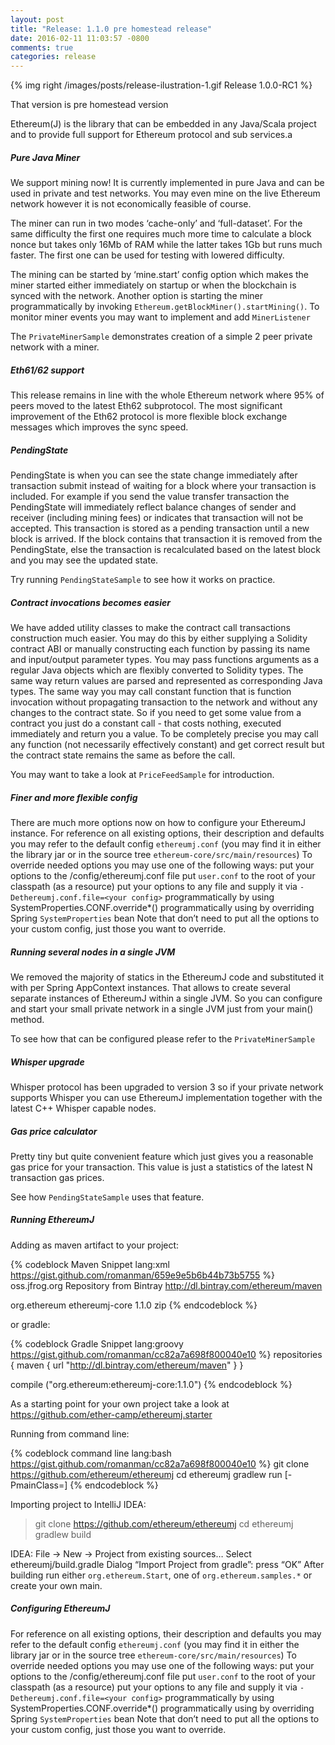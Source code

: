 ```yaml
---
layout: post
title: "Release: 1.1.0 pre homestead release"
date: 2016-02-11 11:03:57 -0800
comments: true
categories: release
---
```


{% img right /images/posts/release-ilustration-1.gif Release 1.0.0-RC1 %}

That version is pre homestead version 

 Ethereum(J) is the library that can be embedded in any Java/Scala project
 and to provide full support for Ethereum protocol and sub services.a
 

##### Pure Java Miner 

We support mining now! It is currently implemented in pure Java and can 
be used in private and test networks. You may even mine on the live Ethereum
network however it is not economically feasible of course. 

The miner can run in two modes ‘cache-only’ and ‘full-dataset’. For the same 
difficulty the first one requires much more time to calculate a block nonce but 
takes only 16Mb of RAM while the latter takes 1Gb but runs much faster. The 
first one can be used for testing with lowered difficulty. 
<!--more-->

The mining can be started by ‘mine.start’ config option which makes the miner started 
either immediately on startup or when the blockchain is synced with the network. Another
option is starting the miner programmatically by invoking `Ethereum.getBlockMiner().startMining()`. 
To monitor miner events you may want to implement and add `MinerListener`

The `PrivateMinerSample` demonstrates creation of a simple 2 peer private network with a miner. 


##### Eth61/62 support

This release remains in line with the whole Ethereum network where 95% of peers moved to the latest Eth62 subprotocol. The most significant improvement of the Eth62 protocol is more flexible block exchange messages which improves the sync speed. 

##### PendingState 

PendingState is when you can see the state change immediately after transaction submit instead of waiting for a block where your transaction is included. 
For example if you send the value transfer transaction the PendingState will immediately reflect balance changes of sender and receiver (including mining fees) or indicates that transaction will not be accepted. This transaction is stored as a pending transaction until a new block is arrived. If the block contains that transaction it is removed from the PendingState, else the transaction is recalculated based on the latest block and you may see the updated state. 

Try running `PendingStateSample` to see how it works on practice. 

##### Contract invocations becomes easier 

We have added utility classes to make the contract call transactions construction much easier. You may do this by either supplying a Solidity contract ABI or manually constructing each function by passing its name and input/output parameter types. You may pass functions arguments as a regular Java objects which are flexibly converted to Solidity types. The same way return values are parsed and represented as corresponding Java types. 
The same way you may call constant function that is function invocation without propagating transaction to the network and without any changes to the contract state. So if you need to get some value from a contract you just do a constant call - that costs nothing, executed immediately and return you a value. To be completely precise you may call any function (not necessarily effectively constant) and get correct result but the contract state remains the same as before the call. 

You may want to take a look at `PriceFeedSample` for introduction.

##### Finer and more flexible config

There are much more options now on how to configure your EthereumJ instance. 
For reference on all existing options, their description and defaults you may refer to the default config `ethereumj.conf` (you may find it in either the library jar or in the source tree `ethereum-core/src/main/resources`) 
To override needed options you may use one of the following ways: 
put your options to the <working dir>/config/ethereumj.conf file
put `user.conf` to the root of your classpath (as a resource) 
put your options to any file and supply it via `-Dethereumj.conf.file=<your config>`
programmatically by using SystemProperties.CONF.override*()
programmatically using by overriding Spring `SystemProperties` bean 
Note that don’t need to put all the options to your custom config, just those you want to override. 

##### Running several nodes in a single JVM

We removed the majority of statics in the EthereumJ code and substituted it with per Spring AppContext instances. That allows to create several separate instances of EthereumJ within a single JVM. So you can configure and start your small private network in a single JVM just from your main() method. 

To see how that can be configured please refer to the `PrivateMinerSample`

##### Whisper upgrade

Whisper protocol has been upgraded to version 3 so if your private network supports Whisper you can use EthereumJ implementation together with the latest C++ Whisper capable nodes. 

##### Gas price calculator

Pretty tiny but quite convenient feature which just gives you a reasonable gas price for your transaction. This value is just a statistics of the latest N transaction gas prices. 

See how `PendingStateSample` uses that feature. 

##### Running EthereumJ

Adding as maven artifact to your project: 

{% codeblock Maven Snippet lang:xml https://gist.github.com/romanman/659e9e5b6b44b73b5755 %}  
<repositories>
 	<repository>
   	<id>oss.jfrog.org</id>
   	<name>Repository from Bintray</name>
   	<url>http://dl.bintray.com/ethereum/maven</url>
 	</repository>
</repositories>
 
 
<dependency>
 	<groupId>org.ethereum</groupId>
 	<artifactId>ethereumj-core</artifactId>
 	<version>1.1.0</version>
 	<type>zip</type>
</dependency>
{% endcodeblock %}   

or gradle: 

{% codeblock Gradle Snippet lang:groovy https://gist.github.com/romanman/cc82a7a698f800040e10 %}
   repositories {
       maven {
  	url "http://dl.bintray.com/ethereum/maven"
       }
   }

   compile ("org.ethereum:ethereumj-core:1.1.0")
{% endcodeblock %}   

As a starting point for your own project take a look at https://github.com/ether-camp/ethereumj.starter

Running from command line:

{% codeblock command line lang:bash https://gist.github.com/romanman/cc82a7a698f800040e10 %}
 git clone https://github.com/ethereum/ethereumj
 cd ethereumj
 gradlew run [-PmainClass=<sample class>]
{% endcodeblock %}   


Importing project to IntelliJ IDEA: 

> git clone https://github.com/ethereum/ethereumj
> cd ethereumj
> gradlew build

  IDEA: 
File -> New -> Project from existing sources…
Select ethereumj/build.gradle
Dialog “Import Project from gradle”: press “OK”
After building run either `org.ethereum.Start`, one of `org.ethereum.samples.*` or create your own main. 

##### Configuring EthereumJ

For reference on all existing options, their description and defaults you may refer to the default config `ethereumj.conf` (you may find it in either the library jar or in the source tree `ethereum-core/src/main/resources`) 
To override needed options you may use one of the following ways: 
put your options to the <working dir>/config/ethereumj.conf file
put `user.conf` to the root of your classpath (as a resource) 
put your options to any file and supply it via `-Dethereumj.conf.file=<your config>`
programmatically by using SystemProperties.CONF.override*()
programmatically using by overriding Spring `SystemProperties` bean 
Note that don’t need to put all the options to your custom config, just those you want to override. 



